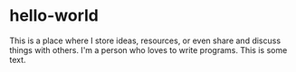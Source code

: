 # hello-world
This is a place where I store ideas, resources, or even share and discuss things with others.
I'm a person who loves to write programs.
This is some text.
